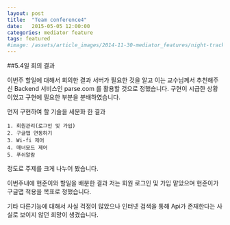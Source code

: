 ```yaml
---
layout: post
title:  "Team conference4"
date:   2015-05-05 12:00:00
categories: mediator feature
tags: featured
#image: /assets/article_images/2014-11-30-mediator_features/night-track.JPG
---
```


##5.4일 회의 결과  


이번주 할일에 대해서 회의한 결과
서버가 필요한 것을 알고 이는 교수님께서 추천해주신 Backend 서비스인
parse.com 를 활용할 것으로 정했습니다.
구현이 시급한 상황이었고 구현에 필요한 부분을 분배하였습니다.

먼저 구현하여 할 기술을 세분화 한 결과

    1. 회원관리(로그인 및 가입)
    2. 구글맵 연동하기
    3. Wi-fi 제어
    4. 매너모드 제어
    5. 푸쉬알람

정도로 주제를 크게 나누어 봤습니다.

이번주내에 현준이와 할일을 배분한 결과 저는 회원 로그인 및 가입 맡았으며
현준이가 구글맵 적용을 목표로 정했습니다.

기타 다른기능에 대해서 사실 걱정이 많았으나 인터넷 검색을 통해
Api가 존재한다는 사실로 보이지 않던 희망이 생겼습니다.